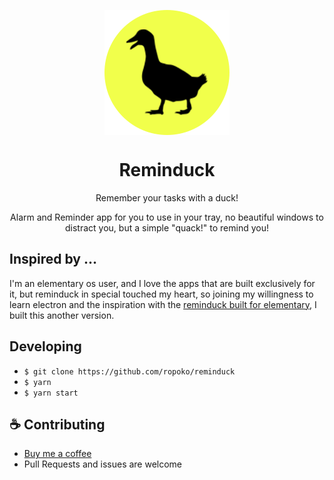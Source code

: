 <p align="center">
  <img width="200" align="center" src="https://github.com/ropoko/reminduck/blob/master/assets/icon.png">
</p>

<h1 align="center">
  Reminduck
</h1>
<p align="center">
  Remember your tasks with a duck!
</p>

<p align="center">
  Alarm and Reminder app for you to use in your tray, no beautiful windows to distract you, but a simple "quack!" to remind you!
</p>

## Inspired by ... 
I'm an elementary os user, and I love the apps that are built exclusively for it, but reminduck in special touched my heart, so joining my willingness to learn electron and
the inspiration with the [reminduck built for elementary](https://github.com/matfantinel/reminduck), I built this another version.

## Developing
- `$ git clone https://github.com/ropoko/reminduck `
- `$ yarn`
- `$ yarn start`

## :coffee: Contributing 
- [Buy me a coffee](https://picpay.me/ropoko)
- Pull Requests and issues are welcome
